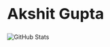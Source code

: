 ### <h1 style="font-size: 36px;">Akshit Gupta</h1>

![GitHub Stats](https://github-readme-stats.vercel.app/api?username=Akshit203&show_icons=true&count_private=true&include_all_commits=true&bg_color=ffffff&text_color=000000&title_color=000000&icon_color=000000&cache_seconds=60)



<!--

### Tech Stack



Programming Languages : Java, JavaScript

 ![Java](https://img.shields.io/badge/Java-007396?style=for-the-badge&logo=java)
 ![JavaScript](https://img.shields.io/badge/JavaScript-F7DF1E?style=for-the-badge&logo=javascript&logoColor=black)



Frontend Development : React Js, HTML, CSS

[![React](https://img.shields.io/badge/React-61DAFB?style=for-the-badge&logo=react&logoColor=white)](https://reactjs.org/)
[![HTML](https://img.shields.io/badge/HTML-E34F26?style=for-the-badge&logo=html5&logoColor=white)](https://developer.mozilla.org/en-US/docs/Web/HTML)
[![CSS](https://img.shields.io/badge/CSS-1572B6?style=for-the-badge&logo=css3&logoColor=white)](https://developer.mozilla.org/en-US/docs/Web/CSS)

-->

<!---
Backend Development : Spring

[![Spring](https://img.shields.io/badge/Spring-6DB33F?style=for-the-badge&logo=spring&logoColor=white)](https://spring.io/) 
-->


<!-- Database :  MySQL

[![MongoDB](https://img.shields.io/badge/MongoDB-47A248?style=for-the-badge&logo=mongodb&logoColor=white)](https://www.mongodb.com/)
[![MySQL](https://img.shields.io/badge/MySQL-4479A1?style=for-the-badge&logo=mysql&logoColor=white)](https://www.mysql.com/) -->




<!--
[![Email](https://img.shields.io/badge/Email-D14836?style=for-the-badge&logo=gmail&logoColor=white)](mailto:akshitgupta2003.ak@gmail.com@example.com)

[![LinkedIn](https://img.shields.io/badge/LinkedIn-0077B5?style=for-the-badge&logo=linkedin&logoColor=white)](https://www.linkedin.com/in/akshit-gupta-5b5889223)

 [![Website](https://img.shields.io/badge/Website-4285F4?style=for-the-badge&logo=google-chrome&logoColor=white)](https://www.yourwebsite.com) -->



